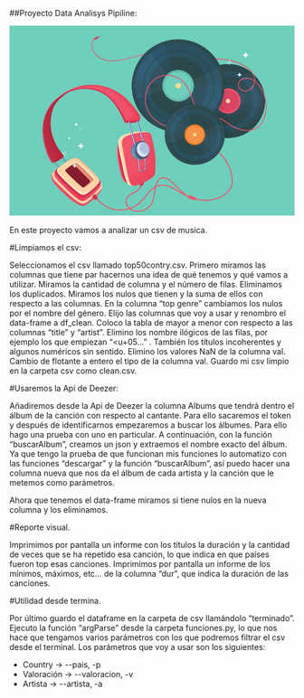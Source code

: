 ##Proyecto Data Analisys Pipiline:

![](./imagenes/Musica.jpeg)


En este proyecto vamos a analizar un csv de musica.


#Limpiamos el csv:


Seleccionamos el csv llamado top50contry.csv.
Primero miramos las columnas que tiene par hacernos una idea de qué tenemos y qué vamos a utilizar. Miramos la cantidad de columna y el número de filas.
Eliminamos los duplicados.
Miramos los nulos que tienen y la suma de ellos con respecto a las columnas.
En la columna “top genre” cambiamos los nulos por el nombre del género. Elijo las columnas que voy a usar y renombro el data-frame a df_clean.
Coloco la tabla de mayor a menor con respecto a las columnas “title” y “artist”.
Elimino los nombre ilógicos de las filas, por ejemplo los que empiezan “<u+05...” . También los títulos incoherentes y algunos numéricos sin sentido.
Elimino los valores NaN de la columna val.
Cambio de flotante a entero el tipo de la columna val.
Guardo mi csv limpio en la carpeta csv como clean.csv.



#Usaremos la Api de Deezer:

Añadiremos desde la Api de Deezer la columna Albums que tendrá dentro el álbum de la canción con respecto al cantante.
Para ello sacaremos el token y después de identificarnos empezaremos a buscar los álbumes.
Para ello hago una prueba con uno en particular. A continuación, con la función “buscarAlbum”, creamos un json y extraemos el nombre exacto del álbum.
Ya que tengo la prueba de que funcionan mis funciones lo automatizo con las funciones “descargar” y la función “buscarAlbum”, así puedo hacer una columna nueva que nos da el álbum de cada artista y la canción que le metemos como parámetros.

Ahora que tenemos el data-frame miramos si tiene nulos en la nueva columna y los eliminamos.

#Reporte visual.

Imprimimos por pantalla un informe con los títulos la duración y la cantidad de veces que se ha repetido esa canción, lo que indica en que países fueron top esas canciones.
Imprimimos por pantalla un informe de los mínimos, máximos, etc… de la columna “dur”, que indica la duración de las canciones.

#Utilidad desde termina.

Por último guardo el dataframe en la carpeta de csv llamándolo “terminado”.
Ejecuto la función “argParse” desde la carpeta funciones.py, lo que nos hace que tengamos varios parámetros con los que podremos filtrar el csv desde el terminal.
Los parámetros que voy a usar son los siguientes:
-  Country     →   --pais, -p
-  Valoración  →   --valoracion, -v
-  Artista     →   --artista, -a
	